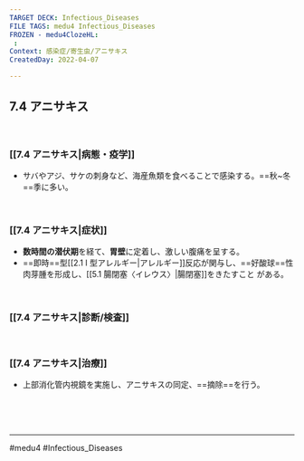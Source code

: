 ```yaml
---
TARGET DECK: Infectious_Diseases
FILE TAGS: medu4 Infectious_Diseases
FROZEN - medu4ClozeHL:
 : 
Context: 感染症/寄生虫/アニサキス
CreatedDay: 2022-04-07

---
```


## 7.4 アニサキス

<br>

### [[7.4 アニサキス|病態・疫学]]
* サバやアジ、サケの刺身など、海産魚類を食べることで感染する。==秋~冬==季に多い。 
<!--ID: 1649375531565-->



<br>

### [[7.4 アニサキス|症状]]
* **数時間の潜伏期**を経て、**胃壁**に定着し、激しい腹痛を呈する。
* ==即時==型[[2.1 I 型アレルギー|アレルギー]]反応が関与し、==好酸球==性肉芽腫を形成し、[[5.1 腸閉塞〈イレウス〉|腸閉塞]]をきたすこと がある。
<!--ID: 1649375531572-->


<br>

### [[7.4 アニサキス|診断/検査]]


<br>

### [[7.4 アニサキス|治療]]
* 上部消化管内視鏡を実施し、アニサキスの同定、==摘除==を行う。
<!--ID: 1649375531579-->


 

<br><br><br>

---
#medu4 #Infectious_Diseases